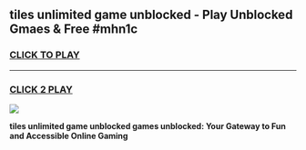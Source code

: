 
## tiles unlimited game unblocked - Play Unblocked Gmaes & Free #mhn1c
<h3>
<a href="https://premium.freeplayer.one?title=tiles_unlimited_game_unblocked&ref=01M">CLICK TO PLAY</a></h3>
<hr>

<h3>
<a href="https://premium.freeplayer.one?title=tiles_unlimited_game_unblocked&ref=01M">CLICK 2 PLAY</a>
  
</h3>

<a href="https://premium.freeplayer.one?title=tiles_unlimited_game_unblocked&ref=01M"><img src="https://clearcache.store/games.png"></a>


**tiles unlimited game unblocked games unblocked: Your Gateway to Fun and Accessible Online Gaming**
